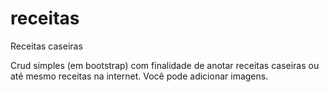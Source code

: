 # receitas
Receitas caseiras

Crud simples (em bootstrap) com finalidade de anotar receitas caseiras ou até mesmo receitas na internet.
Você pode adicionar imagens.
